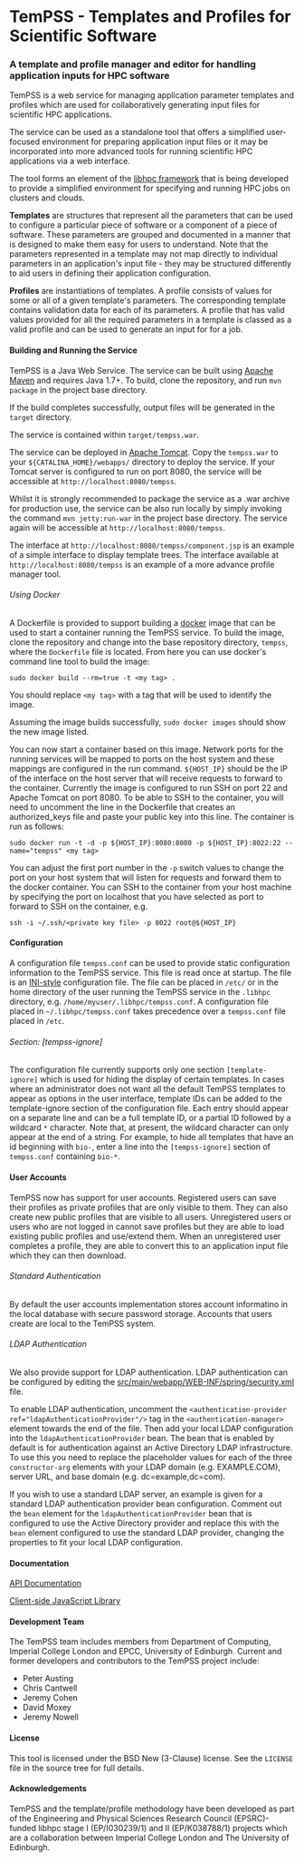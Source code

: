 # TemPSS - Templates and Profiles for Scientific Software

### A template and profile manager and editor for handling application inputs for HPC software

TemPSS is a web service for managing application parameter templates and
profiles which are used for collaboratively generating input files for
scientific HPC applications.

The service can be used as a standalone tool that offers a simplified
user-focused environment for preparing application input files or it may be
incorporated into more advanced tools for running scientific HPC applications
via a web interface.

The tool forms an element of the
[libhpc framework](http://www.imperial.ac.uk/lesc/projects/libhpc) that is being
developed to provide a simplified environment for specifying and running HPC
jobs on clusters and clouds.

**Templates** are structures that represent all the parameters that can be used
to configure a particular piece of software or a component of a piece of
software. These parameters are grouped and documented in a manner that is
designed to make them easy for users to understand. Note that the parameters
represented in a template may not map directly to individual parameters in an
application's input file - they may be structured differently to aid users in
defining their application configuration.

**Profiles** are instantiations of templates. A profile consists of values for
some or all of a given template's parameters. The corresponding template
contains validation data for each of its parameters. A profile that has valid
values provided for all the required parameters in a template is classed as a
valid profile and can be used to generate an input for for a job.

#### Building and Running the Service

TemPSS is a Java Web Service. The service can be built using
[Apache Maven](http://maven.apache.org) and requires Java 1.7+. To build, clone
the repository, and run `mvn package` in the project base directory.

If the build completes successfully, output files will be generated in the
`target` directory.

The service is contained within `target/tempss.war`.

The service can be deployed in [Apache Tomcat](http://tomcat.apache.org/). Copy
the `tempss.war` to your `${CATALINA_HOME}/webapps/` directory to deploy
the service. If your Tomcat server is configured to run on port 8080, the
service will be accessible at `http://localhost:8080/tempss`.

Whilst it is strongly recommended to package the service as a .war archive for production use, the service can be also run locally by simply invoking the command `mvn jetty:run-war` in the project base directory. The
service again will be accessible at `http://localhost:8080/tempss`.

The interface at `http://localhost:8080/tempss/component.jsp` is an example of a simple interface to display template trees. The interface available at `http://localhost:8080/tempss` is an example of a more advance profile manager tool.

###### Using Docker
A Dockerfile is provided to support building a [docker](https://www.docker.com) image that can be used to start a container running the TemPSS service. To build the image, clone the repository and change into the base repository directory, `tempss`, where the `Dockerfile` file is located. From here you can use docker's command line tool to build the image:

`sudo docker build --rm=true -t <my tag> .`

You should replace `<my tag>` with a tag that will be used to identify the image.

Assuming the image builds successfully, `sudo docker images` should show the new image listed.

You can now start a container based on this image. Network ports for the running services will be mapped to ports on the host system and these mappings are configured in the run command. `${HOST_IP}` should be the IP of the interface on the host server that will receive requests to forward to the container. Currently the image is configured to run SSH on port 22 and Apache Tomcat on port 8080. To be able to SSH to the container, you will need to uncomment the line in the Dockerfile that creates an authorized_keys file and paste your public key into this line. The container is run as follows:

`sudo docker run -t -d -p ${HOST_IP}:8080:8080 -p ${HOST_IP}:8022:22 --name="tempss" <my tag>`

You can adjust the first port number in the `-p` switch values to change the port on your host system that will listen for requests and forward them to the docker container. You can SSH to the container from your host machine by specifying the port on localhost that you have selected as port to forward to SSH on the container, e.g.

`ssh -i ~/.ssh/<private key file> -p 8022 root@${HOST_IP}`

#### Configuration

A configuration file `tempss.conf` can be used to provide static configuration information to the TemPSS service. This file is read once at startup. The file is an [INI-style](https://en.wikipedia.org/wiki/INI_file) configuration file. The file can be placed in `/etc/` or in the home directory of the user running the TemPSS service in the `.libhpc` directory, e.g. `/home/myuser/.libhpc/tempss.conf`. A configuration file placed in `~/.libhpc/tempss.conf` takes precedence over a `tempss.conf` file placed in `/etc`.

###### Section: [tempss-ignore]
The configuration file currently supports only one section `[template-ignore]` which is used for hiding the display of certain templates. In cases where an administrator does not want all the default TemPSS templates to appear as options in the user interface, template IDs can be added to the template-ignore section of the configuration file. Each entry should appear on a separate line and can be a full template ID, or a partial ID followed by a wildcard `*` character. Note that, at present, the wildcard character can only appear at the end of a string. For example, to hide all templates that have an id beginning with `bio-`, enter a line into the `[tempss-ignore]` section of `tempss.conf` containing `bio-*`.

#### User Accounts

TemPSS now has support for user accounts. Registered users can save their profiles as private profiles that are only visible to them. They can also create new public profiles that are visible to all users. Unregistered users or users who are not logged in cannot save profiles but they are able to load existing public profiles and use/extend them. When an unregistered user completes a profile, they are able to convert this to an application input file which they can then download.

###### Standard Authentication

By default the user accounts implementation stores account informatino in the local database with secure password storage. Accounts that users create are local to the TemPSS system.

###### LDAP Authentication

We also provide support for LDAP authentication. LDAP authentication can be configured by editing the [src/main/webapp/WEB-INF/spring/security.xml](../blob/master/src/main/webapp/WEB-INF/spring/security.xml) file.

To enable LDAP authentication, uncomment the `<authentication-provider ref="ldapAuthenticationProvider"/>` tag in the `<authentication-manager>` element towards the end of the file. Then add your local LDAP configuration into the `ldapAuthenticationProvider` bean. The bean that is enabled by default is for authentication against an Active Directory LDAP infrastructure. To use this you need to replace the placeholder values for each of the three `constructor-arg` elements with your LDAP domain (e.g. EXAMPLE.COM), server URL, and base domain (e.g. dc=example,dc=com). 

If you wish to use a standard LDAP server, an example is given for a standard LDAP authentication provider bean configuration. Comment out the `bean` element for the `ldapAuthenticationProvider` bean that is configured to use the Active Directory provider and replace this with the `bean` element configured to use the standard LDAP provider, changing the properties to fit your local LDAP configuration.

#### Documentation

[API Documentation](doc/API.md)

[Client-side JavaScript Library](doc/ClientSideLibrary.md)

#### Development Team

The TemPSS team includes members from Department of Computing, Imperial College
London and EPCC, University of Edinburgh. Current and former developers and
contributors to the TemPSS project include:

 * Peter Austing
 * Chris Cantwell
 * Jeremy Cohen
 * David Moxey
 * Jeremy Nowell

#### License

This tool is licensed under the BSD New (3-Clause) license. See the `LICENSE`
file in the source tree for full details.

#### Acknowledgements

TemPSS and the template/profile methodology have been developed as part of the
Engineering and Physical Sciences Research Council (EPSRC)-funded libhpc stage I
(EP/I030239/1) and II (EP/K038788/1) projects which are a collaboration between
Imperial College London and The University of Edinburgh.
